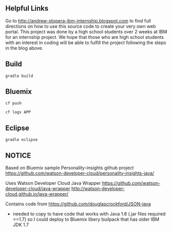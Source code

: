 ## Helpful Links


Go to http://andrew-stopera-ibm-internship.blogspot.com to find full directions on how to use this source code to create your very own web portal. This project was done by a high school students over 2 weeks at IBM for an internship project. We hope that those who are high school students with an interest in coding will be able to fulfill the project following the steps in the blog above. 


## Build


```
gradle build
```


## Bluemix

```
cf push
```

```
cf logs APP
```


## Eclipse

```
gradle eclipse
```

## NOTICE

Based on Bluemix sample Personality-insights github project
https://github.com/watson-developer-cloud/personality-insights-java/

Uses Watson Developer Cloud Java Wrapper
https://github.com/watson-developer-cloud/java-wrapper
http://watson-developer-cloud.github.io/java-wrapper/

Contains code from https://github.com/douglascrockford/JSON-java
- needed to copy to have code that works with Java 1.6 (.jar files required >=1.7)
so I could deploy to Bluemix libery builpack that has older IBM JDK 1.7
